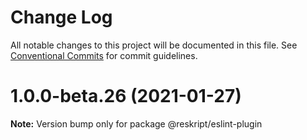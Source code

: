 # Change Log

All notable changes to this project will be documented in this file.
See [Conventional Commits](https://conventionalcommits.org) for commit guidelines.

# 1.0.0-beta.26 (2021-01-27)

**Note:** Version bump only for package @reskript/eslint-plugin
